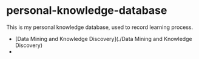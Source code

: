 # personal-knowledge-database

This is my personal knowledge database, used to record learning process.  

- [Data Mining and Knowledge Discovery](./Data Mining and Knowledge Discovery)
- 


